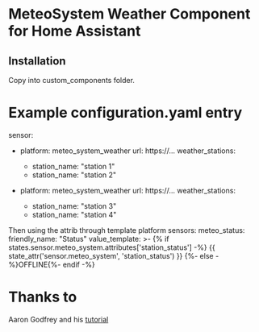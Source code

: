# MeteoSystem Weather Component for Home Assistant

## Installation
Copy into custom_components folder.

# Example configuration.yaml entry
sensor:
  - platform: meteo_system_weather
    url: https://...
    weather_stations:
      - station_name: "station 1"
      - station_name: "station 2"
      
  - platform: meteo_system_weather
    url: https://...
    weather_stations:
      - station_name: "station 3"
      - station_name: "station 4"
    
Then using the attrib through template platform
    sensors:
      meteo_status:
        friendly_name: "Status"
        value_template: >-
          {% if states.sensor.meteo_system.attributes['station_status'] -%}
            {{ state_attr('sensor.meteo_system', 'station_status') }}
          {%- else -%}OFFLINE{%- endif -%}
   

# Thanks to
Aaron Godfrey and his [tutorial](https://aarongodfrey.dev/home%20automation/building_a_home_assistant_custom_component_part_1/)


